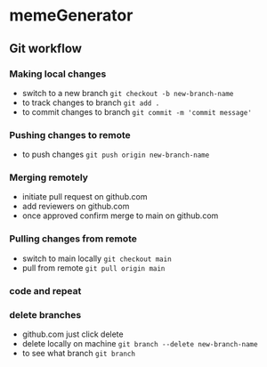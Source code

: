 # memeGenerator

## Git workflow

### Making local changes

- switch to a new branch `git checkout -b new-branch-name`
- to track changes to branch `git add .`
- to commit changes to branch `git commit -m 'commit message'`

### Pushing changes to remote

- to push changes `git push origin new-branch-name`

### Merging remotely

- initiate pull request on github.com
- add reviewers on github.com
- once approved confirm merge to main on github.com

### Pulling changes from remote

- switch to main locally `git checkout main`
- pull from remote `git pull origin main`

### code and repeat

### delete branches

- github.com just click delete
- delete locally on machine `git branch --delete new-branch-name`
- to see what branch `git branch`


